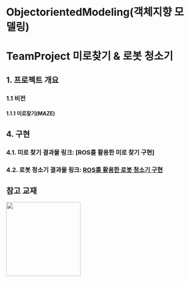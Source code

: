 ObjectorientedModeling(객체지향 모델링)
=======================================

# TeamProject 미로찾기 & 로봇 청소기
## 1. 프로젝트 개요
### 1.1 비전
#### 1.1.1 미로찾기(MAZE)


## 4. 구현
### 4.1. 미로 찾기 결과물 링크: [ROS를 활용한 미로 찾기 구현]
### 4.2. 로봇 청소기 결과물 링크: [ROS를 활용한 로봇 청소기 구현](https://youtu.be/svkuf2hENKo)



## 참고 교재
<img width="200" src="https://user-images.githubusercontent.com/38236367/97992727-70809e80-1e26-11eb-8db1-f80d95ec1d87.jpg">




